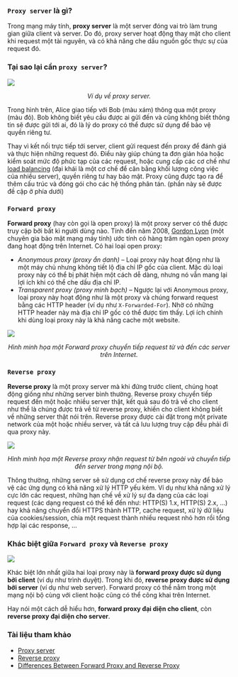 ### `Proxy server` là gì?
Trong mạng máy tính, **proxy server** là một server đóng vai trò làm trung gian giữa client và server. Do đó, proxy server hoạt động thay mặt cho client khi request một tài nguyên, và có khả năng che dấu nguồn gốc thực sự của request đó.

### Tại sao lại cần `proxy server`?

![](https://upload.wikimedia.org/wikipedia/commons/b/bb/Proxy_concept_en.svg)

*<div align="center">Ví dụ về proxy server.</div>*

Trong hình trên, Alice giao tiếp với Bob (màu xám) thông qua một proxy (màu đỏ). Bob không biết yêu cầu được ai gửi đến và cũng không biết thông tin sẽ được gửi tới ai, đó là lý do proxy có thể được sử dụng để bảo vệ quyền riêng tư.

Thay vì kết nối trực tiếp tới server, client gửi request đến proxy để đánh giá và thực hiện những request đó. Điều này giúp chúng ta đơn giản hóa hoặc kiểm soát mức độ phức tạp của các request, hoặc cung cấp các cơ chế như [load balancing](https://en.wikipedia.org/wiki/Load_balancing_(computing)) (đại khái là một cơ chế để cân bằng khối lượng công việc của nhiều server), quyền riêng tư hay bảo mật. Proxy cũng được tạo ra để thêm cấu trúc và đóng gói cho các hệ thống phân tán. (phần này sẽ được đề cập ở phía dưới)

### `Forward proxy`
**Forward proxy** (hay còn gọi là open proxy) là một proxy server có thể được truy cập bởi bất kì người dùng nào. Tính đến năm 2008, [Gordon Lyon](https://en.wikipedia.org/wiki/Gordon_Lyon) (một chuyên gia bảo mật mạng máy tính) ước tính có hàng trăm ngàn open proxy đang hoạt động trên Internet. Có hai loại open proxy:
* *Anonymous proxy (proxy ẩn danh)* – Loại proxy này hoạt động như là một máy chủ nhưng không tiết lộ địa chỉ IP gốc của client. Mặc dù loại proxy này có thể bị phát hiện một cách dễ dàng, nhưng nó vẫn mang lại lợi ích khi có thể che dấu địa chỉ IP.
* *Trаnspаrent proxy (proxy minh bạch)* – Ngược lại với Anonymous proxy, loại proxy này hoạt động như là một proxy và chúng forward request bằng các HTTP header (ví dụ như `X-Forwarded-For`). Nhờ có những HTTP header này mà địa chỉ IP gốc có thể được tìm thấy. Lợi ích chính khi dùng loại proxy này là khả năng cache một website.

![](https://upload.wikimedia.org/wikipedia/commons/2/27/Open_proxy_h2g2bob.svg)

*<div align="center">Hình minh họa một Forward proxy chuyển tiếp request từ và đến các server trên Internet.</div>*

### `Reverse proxy`
**Reverse proxy** là một proxy server mà khi đứng trước client, chúng hoạt động giống như những server bình thường. Reverse proxy chuyển tiếp request đến một hoặc nhiều server thật, kết quả sau đó trả về cho client như thể là chúng được trả về từ reverse proxy, khiến cho client không biết về những server thật nói trên. Reverse proxy được cài đặt trong một private network của một hoặc nhiều server, và tất cả lưu lượng truy cập đều phải đi qua proxy này.

![](https://upload.wikimedia.org/wikipedia/commons/6/67/Reverse_proxy_h2g2bob.svg)

*<div align="center">Hình minh họa một Reverse proxy nhận request từ bên ngoài và chuyển tiếp đến server trong mạng nội bộ.</div>*

Thông thường, những server sẽ sử dụng cơ chế reverse proxy này để bảo vệ các ứng dụng có khả năng xử lý HTTP yếu kém. Ví dụ như khả năng xử lý cực lớn các request, những hạn chế về xử lý sự đa dạng của các loại request (các dạng request có thể kể đến như: HTTP(S) 1.x, HTTP(S) 2.x, ...) hay khả năng chuyển đổi HTTPS thành HTTP, cache request, xử lý dữ liệu của cookies/session, chia một request thành nhiều request nhỏ hơn rồi tổng hợp lại các response, ...

### Khác biệt giữa `Forward proxy` và `Reverse proxy`
![](https://i.stack.imgur.com/U8Qtu.png)

Khác biệt lớn nhất giữa hai loại proxy này là **forward proxy được sử dụng bởi client** (ví dụ như trình duyệt). Trong khi đó, **reverse proxy được sử dụng bởi server** (ví dụ như web server). Forward proxy có thể nằm trong một mạng nội bộ cùng với client hoặc cũng có thể công khai trên Internet. 

Hay nói một cách dễ hiểu hơn, **forward proxy đại diện cho client**, còn **reverse proxy đại diện cho server**.

### Tài liệu tham khảo
* [Proxy server](https://en.wikipedia.org/wiki/Proxy_server)
* [Reverse proxy](https://en.wikipedia.org/wiki/Reverse_proxy)
* [Differences Between Forward Proxy and Reverse Proxy](https://www.linuxbabe.com/it-knowledge/differences-between-forward-proxy-and-reverse-proxy)